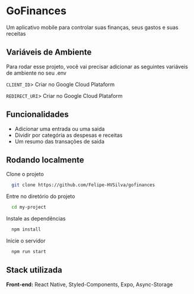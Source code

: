 
# GoFinances

Um aplicativo mobile para controlar suas finanças, seus gastos e suas receitas


## Variáveis de Ambiente

Para rodar esse projeto, você vai precisar adicionar as seguintes variáveis de ambiente no seu .env

`CLIENT_ID`> Criar no Google Cloud Plataform

`REDIRECT_URI`> Criar no Google Cloud Plataform


## Funcionalidades

- Adicionar uma entrada ou uma saida
- Dividir por categória as despesas e receitas
- Um resumo das transações de saida


## Rodando localmente

Clone o projeto

```bash
  git clone https://github.com/Felipe-HVSilva/gofinances
```

Entre no diretório do projeto

```bash
  cd my-project
```

Instale as dependências

```bash
  npm install
```

Inicie o servidor

```bash
  npm run start
```


## Stack utilizada

**Front-end:** React Native, Styled-Components, Expo, Async-Storage



